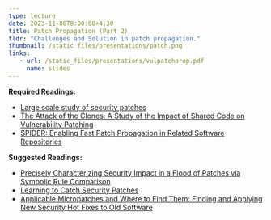 ```yaml
---
type: lecture
date: 2023-11-06T8:00:00+4:30
title: Patch Propagation (Part 2)
tldr: "Challenges and Solution in patch propagation."
thumbnail: /static_files/presentations/patch.png
links:
   - url: /static_files/presentations/vulpatchprop.pdf
     name: slides
---
```


**Required Readings:**
- [Large scale study of security patches](https://www.icir.org/vern/papers/patch-study.ccs17.pdf)
- [The Attack of the Clones: A Study of the Impact of Shared Code on Vulnerability Patching](http://users.umiacs.umd.edu/~tdumitra/papers/OAKLAND-2015.pdf)
- [SPIDER: Enabling Fast Patch Propagation in Related Software Repositories](https://machiry.github.io/files/spider.pdf)

**Suggested Readings:**
- [Precisely Characterizing Security Impact in a Flood of Patches via Symbolic Rule Comparison](https://www.ndss-symposium.org/wp-content/uploads/2020/02/24419-paper.pdf)
- [Learning to Catch Security Patches](https://arxiv.org/pdf/2001.09148.pdf)
- [Applicable Micropatches and Where to Find Them: Finding and Applying New Security Hot Fixes to Old Software](https://ieeexplore.ieee.org/document/9438561)